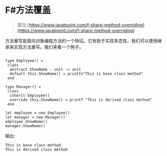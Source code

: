 # F#方法覆盖

> 原文:[https://www.javatpoint.com/f-sharp-method-overriding](https://www.javatpoint.com/f-sharp-method-overriding)

方法重写是面向对象编程方法的一个特征。它有助于实现多态性。我们可以使用继承来实现方法重写。我们来看一个例子。

```

type Employee() =
 class
  abstract ShowName : unit -> unit
  default this.ShowName() = printfn"This is base class method"
 end

type Manager() =
 class
  inherit Employee()
  override this.ShowName() = printf "This is derived class method"
 end

let employee = new Employee()
let manager = new Manager()
employee.ShowName()
manager.ShowName()

```

输出:

```
This is base class method
This is derived class method

```